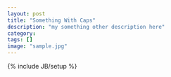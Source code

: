 ```yaml
---
layout: post
title: "Something With Caps"
description: "my something other description here"
category: 
tags: []
image: "sample.jpg"
---
```

{% include JB/setup %}
